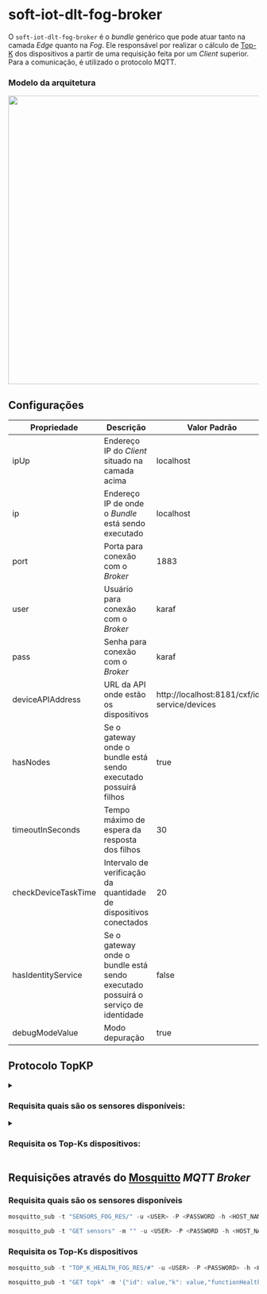 # soft-iot-dlt-fog-broker

O `soft-iot-dlt-fog-broker` é o _bundle_ genérico que pode atuar tanto na camada _Edge_ quanto na _Fog_. Ele responsável por realizar o cálculo de [Top-K](https://www.sciencedirect.com/science/article/abs/pii/S002002551830714X#:~:text=A%20Top-k%20retrieval%20algorithm%20returns%20the%20k%20best%20answers,take%20into%20consideration%20execution%20time.) dos dispositivos a partir de uma requisição feita por um _Client_ superior. <br/>
Para a comunicação, é utilizado o protocolo MQTT.

### Modelo da arquitetura

<p align="center">
  <img src="./assets/architecture-diagram-fog-broker.png" width="580px" />
</p>

## Configurações

| Propriedade      | Descrição                                                          | Valor Padrão                                  |
| ---------------- | ------------------------------------------------------------------ | --------------------------------------------- |
| ipUp             | Endereço IP do _Client_ situado na camada acima                    | localhost                                     |
| ip               | Endereço IP de onde o _Bundle_ está sendo executado                | localhost                                     |
| port             | Porta para conexão com o _Broker_                                  | 1883                                          |
| user             | Usuário para conexão com o _Broker_                                | karaf                                         |
| pass             | Senha para conexão com o _Broker_                                  | karaf                                         |
| deviceAPIAddress | URL da API onde estão os dispositivos                              | http://localhost:8181/cxf/iot-service/devices |
| hasNodes         | Se o gateway onde o bundle está sendo executado possuirá filhos    | true                                          |
| timeoutInSeconds | Tempo máximo de espera da resposta dos filhos                      | 30                                            |
| checkDeviceTaskTime | Intervalo de verificação da quantidade de dispositivos conectados | 20                                          |
| hasIdentityService | Se o gateway onde o bundle está sendo executado possuirá o serviço de identidade | false                         |
| debugModeValue   | Modo depuração                                                     | true                                          |

## Protocolo TopKP

<details>
<summary><h3>Requisita quais são os sensores disponíveis:</h3></summary>

**Requisição:**

```
GET sensors
```

**Resposta**

```powershell
{
    "sensors": [
        "sensorType1",
        "sensorType2",
        "sensorType3"
    ]
}
```

</details>

<details>
<summary><h3>Requisita os Top-Ks dispositivos:</h3></summary>

**Requisição:**

```powershell
GET topk {
    "id": "requestId",
    "k": value,
    "functionHealth": [
        {
            "sensor": "sensorType1",
            "weight": value
        },
        {
            "sensor": "sensorType2",
            "weight": value
        },
        {
            "sensor": "sensorType3",
            "weight": "value
        },
    ]
}
```

**Resposta**

```powershell
{
    "id": "responseId",
    "timestamp": "currentTime",
    "devices": [
        {
            "deviceId": "deviceId1",
            "score": value
        },
        {
            "deviceId": "deviceId2",
            "score": value
        },
    ]
}
```

</details>

## Requisições através do [Mosquitto](https://mosquitto.org/) _MQTT Broker_

### Requisita quais são os sensores disponíveis

```powershell
mosquitto_sub -t "SENSORS_FOG_RES/" -u <USER> -P <PASSWORD -h <HOST_NAME> -p <PORT>
```

```powershell
mosquitto_pub -t "GET sensors" -m "" -u <USER> -P <PASSWORD -h <HOST_NAME> -p <PORT>
```

### Requisita os Top-Ks dispositivos

```powershell
mosquitto_sub -t "TOP_K_HEALTH_FOG_RES/#" -u <USER> -P <PASSWORD> -h <HOST_NAME> -p <PORT>
```

```powershell
mosquitto_pub -t "GET topk" -m '{"id": value,"k": value,"functionHealth": [{"sensor": "sensorType1","weight": value},{"sensor": "sensorType2","weight": value}]}' -u <USER> -P <PASSWORD> -h <HOST_NAME> -p <PORT>
```
